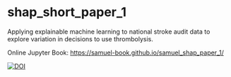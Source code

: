 # shap_short_paper_1

Applying explainable machine learning to national stroke audit data to explore variation in decisions to use thrombolysis.

Online Jupyter Book: https://samuel-book.github.io/samuel_shap_paper_1/

[![DOI](https://zenodo.org/badge/502242171.svg)](https://zenodo.org/badge/latestdoi/502242171)



